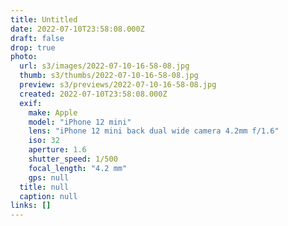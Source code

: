 ```yaml
---
title: Untitled
date: 2022-07-10T23:58:08.000Z
draft: false
drop: true
photo:
  url: s3/images/2022-07-10-16-58-08.jpg
  thumb: s3/thumbs/2022-07-10-16-58-08.jpg
  preview: s3/previews/2022-07-10-16-58-08.jpg
  created: 2022-07-10T23:58:08.000Z
  exif:
    make: Apple
    model: "iPhone 12 mini"
    lens: "iPhone 12 mini back dual wide camera 4.2mm f/1.6"
    iso: 32
    aperture: 1.6
    shutter_speed: 1/500
    focal_length: "4.2 mm"
    gps: null
  title: null
  caption: null
links: []
---
```


